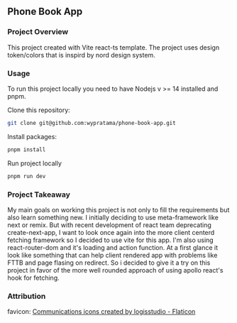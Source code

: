 ## Phone Book App

### Project Overview

This project created with Vite react-ts template. The project uses design token/colors that is inspird by nord design system.

### Usage

To run this project locally you need to have Nodejs v >= 14 installed and pnpm.

Clone this repository:

```bash
git clone git@github.com:wypratama/phone-book-app.git
```

Install packages:

```bash
pnpm install
```

Run project locally

```bash
pnpm run dev
```

### Project Takeaway

My main goals on working this project is not only to fill the requirements but also learn something new. I initially deciding to use meta-framework like next or remix. But with recent development of react team deprecating create-next-app, I want to look once again into the more client centerd fetching framework so I decided to use vite for this app. I'm also using react-router-dom and it's loading and action function. At a first glance it look like something that can help client rendered app with problems like FTTB and page flasing on redirect. So i decided to give it a try on this project in favor of the more well rounded approach of using apollo react's hook for fetching.

### Attribution

favicon:
<a href="https://www.flaticon.com/free-icons/communications" title="communications icons">Communications icons created by logisstudio - Flaticon</a>
